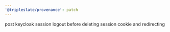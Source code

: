 ```yaml
---
'@tripleslate/provenance': patch
---
```


post keycloak session logout before deleting session cookie and redirecting
